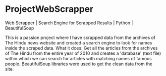 # ProjectWebScrapper
Web Scrapper | Search Engine for Scrapped Results | Python | BeautifulSoup

This is a passion project where I have scrapped data from the archives of The Hindu news website and created a search engine to look for names inside the scraped data.
What it does: Get all the articles from the archives of The Hindu from the entire year of 2010 and creates a 'database' (text file) within which we can search for articles with matching names of famous people.
BeautifulSoup libraries were used to get the clean data from the site.

